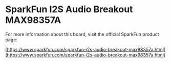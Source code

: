 # SparkFun I2S Audio Breakout MAX98357A

For more information about this board, visit the official SparkFun product page:

[https://www.sparkfun.com/sparkfun-i2s-audio-breakout-max98357a.html](https://www.sparkfun.com/sparkfun-i2s-audio-breakout-max98357a.html) 